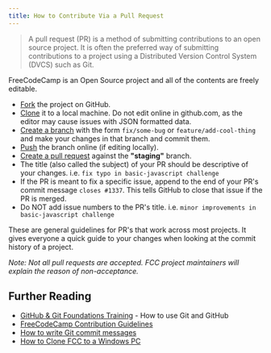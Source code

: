 ```yaml
---
title: How to Contribute Via a Pull Request
---
```

> A pull request (PR) is a method of submitting contributions to an open source project. It is often the preferred way of submitting contributions to a project using a Distributed Version Control System (DVCS) such as Git.

FreeCodeCamp is an Open Source project and all of the contents are freely editable.

*   [Fork](https://help.github.com/articles/fork-a-repo/) the project on GitHub.
*   [Clone](https://help.github.com/articles/cloning-a-repository/) it to a local machine. Do not edit online in github.com, as the editor may cause issues with JSON formatted data.
*   [Create a branch](https://help.github.com/articles/creating-and-deleting-branches-within-your-repository/) with the form `fix/some-bug` or `feature/add-cool-thing` and make your changes in that branch and commit them.
*   [Push](https://help.github.com/articles/pushing-to-a-remote/) the branch online (if editing locally).
*   [Create a pull request](https://help.github.com/articles/creating-a-pull-request/) against the **"staging"** branch.
*   The title (also called the subject) of your PR should be descriptive of your changes. i.e. `fix typo in basic-javascript challenge`
*   If the PR is meant to fix a specific issue, append to the end of your PR's commit message `closes #1337`. This tells GitHub to close that issue if the PR is merged.
*   Do NOT add issue numbers to the PR's title. i.e. `minor improvements in basic-javascript challenge`

These are general guidelines for PR's that work across most projects. It gives everyone a quick guide to your changes when looking at the commit history of a project.

_Note: Not all pull requests are accepted. FCC project maintainers will explain the reason of non-acceptance._

## Further Reading

*   [GitHub & Git Foundations Training](https://www.youtube.com/playlist?list=PLg7s6cbtAD15G8lNyoaYDuKZSKyJrgwB-) - How to use Git and GitHub
*   [FreeCodeCamp Contribution Guidelines](https://github.com/FreeCodeCamp/FreeCodeCamp#contributing)
*   [How to write Git commit messages](http://chris.beams.io/posts/git-commit/)
*   [How to Clone FCC to a Windows PC](http://forum.freecodecamp.com/t/how-to-clone-and-setup-the-free-code-camp-website-on-a-windows-pc/19366)